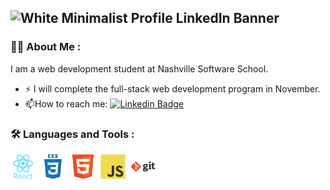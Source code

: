 ![White Minimalist Profile LinkedIn Banner](https://user-images.githubusercontent.com/103229067/183138146-eaaa9cac-a038-4537-ac98-2c80c49d67c8.png)
---

### :woman_technologist: About Me :
I am a web development student at Nashville Software School. 
- :zap: I will complete the full-stack web development program in November. 
- :mailbox:How to reach me: [![Linkedin Badge](https://img.shields.io/badge/-bmangum-blue?style=flat&logo=Linkedin&logoColor=white)](https://www.linkedin.com/in/brittany-t-mangum/)

### :hammer_and_wrench: Languages and Tools :
  <img src="https://github.com/devicons/devicon/blob/master/icons/react/react-original-wordmark.svg" title="React" alt="React" width="40" height="40"/>&nbsp;
  <img src="https://github.com/devicons/devicon/blob/master/icons/css3/css3-plain-wordmark.svg"  title="CSS3" alt="CSS" width="40" height="40"/>&nbsp;
   <img src="https://github.com/devicons/devicon/blob/master/icons/html5/html5-original.svg" title="HTML5" alt="HTML" width="40" height="40"/>&nbsp;
  <img src="https://github.com/devicons/devicon/blob/master/icons/javascript/javascript-original.svg" title="JavaScript" alt="JavaScript" width="40" height="40"/>&nbsp;
  <img src="https://github.com/devicons/devicon/blob/master/icons/git/git-original-wordmark.svg" title="Git" alt="Git" width="40" height="40"/>&nbsp;


